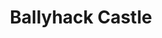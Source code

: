 ---
title: "Ballyhack Castle"
address: " Ballyhack Castle, Ballyhack, Co. Wexford"
tel: "+353 (0)51 38 9468"
county: "Wexford"
category: "Castles"
type: "Content"
lat: "52.2468376159668"
lng: "-6.974532604217529"
---